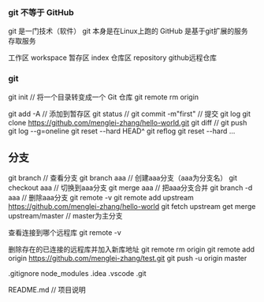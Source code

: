 ### git 不等于 GitHub
git 是一门技术（软件）
git 本身是在Linux上跑的
GitHub 是基于git扩展的服务 存取服务

工作区 workspace
暂存区 index
仓库区 repository
github远程仓库  

### git
git init   // 将一个目录转变成一个 Git 仓库
git remote rm origin

git add -A   // 添加到暂存区
git status   // 
git commit -m"first"   // 提交
git log
git clone https://github.com/menglei-zhang/hello-world.git
git diff   // 
git push
git log --g=oneline
git reset --hard HEAD^
git reflog
git reset --hard ...
## 分支
git branch    // 查看分支
git branch aaa    // 创建aaa分支（aaa为分支名）
git checkout aaa  // 切换到aaa分支
git merge aaa     // 把aaa分支合并
git branch -d aaa   // 删除aaa分支
git remote -v
git remote add upstream https://github.com/menglei-zhang/hello-world
git fetch upstream
get merge upstream/master    // master为主分支

查看连接到哪个远程库
git remote -v

删除存在的已连接的远程库并加入新库地址
git remote rm origin
git remote add origin https://github.com/menglei-zhang/test.git
git push -u origin master


.gitignore
node_modules
.idea
.vscode
.git


README.md
// 项目说明

